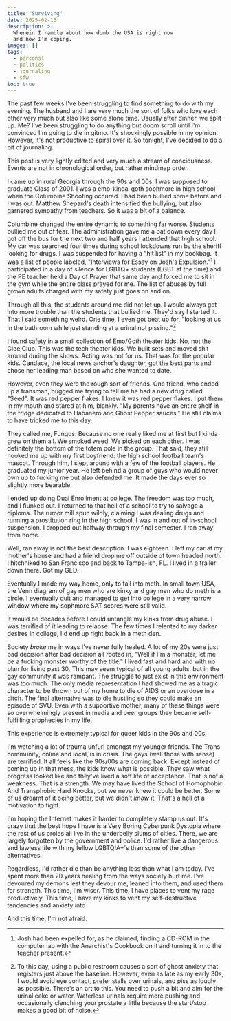 ```yaml
---
title: "Surviving"
date: 2025-02-13
description: >-
  Wherein I ramble about how dumb the USA is right now
  and how I'm coping.
images: []
tags:
  - personal
  - politics
  - journaling
  - sfw
toc: true
---
```


The past few weeks I've been struggling to find something to do with my evening. The husband and I are very much the sort of folks who love each other very much but also like some alone time. Usually after dinner, we split up. Me? I've been struggling to do anything but doom scroll until I'm convinced I'm going to die in gitmo. It's shockingly possible in my opinion. However, it's not productive to spiral over it. So tonight, I've decided to do a bit of journaling.

This post is very lightly edited and very much a stream of conciousness. Events are not in chronological order, but rather mindmap order.

I came up in rural Georgia through the 90s and 00s. I was supposed to graduate Class of 2001. I was a emo-kinda-goth sophmore in high school when the Columbine Shooting occured. I had been bullied some before and I was out. Matthew Shepard's death intensified the bullying, but also garnered sympathy from teachers. So it was a bit of a balance.

Columbine changed the entire dynamic to something far worse. Students bullied me out of fear. The administration gave me a pat down every day I got off the bus for the next two and half years I attended that high school. My car was searched four times during school lockdowns run by the sheriff looking for drugs. I was suspended for having a "hit list" in my bookbag. It was a list of people labeled, "Interviews for Essay on Josh's Expulsion."[^1] I participated in a day of silence for LGBTQ+ students (LGBT at the time) and the PE teacher held a Day of Prayer that same day and forced me to sit in the gym while the entire class prayed for me. The list of abuses by full grown adults charged with my safety just goes on and on.

Through all this, the students around me did not let up. I would always get into more trouble than the students that bullied me. They'd say I started it. That I said something weird. One time, I even got beat up for, "looking at us in the bathroom while just standing at a urinal not pissing."[^2] 

I found safety in a small collection of Emo/Goth theater kids. No, not the Glee Club. This was the tech theater kids. We built sets and moved shit around during the shows. Acting was not for us. That was for the popular kids. Candace, the local news anchor's daughter, got the best parts and chose her leading man based on who she wanted to date.

However, even they were the rough sort of friends. One friend, who ended up a transman, bugged me trying to tell me he had a new drug called "Seed". It was red pepper flakes. I knew it was red pepper flakes. I put them in my mouth and stared at him, blankly. "My parents have an entire shelf in the fridge dedicated to Habanero and Ghost Pepper sauces." He still claims to have tricked me to this day.

They called me, Fungus. Because no one really liked me at first but I kinda grew on them all. We smoked weed. We picked on each other. I was definitely the bottom of the totem pole in the group. That said, they still hooked me up with my first boyfriend: the high school football team's mascot. Through him, I slept around with a few of the football players. He graduated my junior year. He left behind a group of guys who would never own up to fucking me but also defended me. It made the days ever so slightly more bearable.

I ended up doing Dual Enrollment at college. The freedom was too much, and I flunked out. I returned to that hell of a school to try to salvage a diploma. The rumor mill spun wildly, claiming I was dealing drugs and running a prostitution ring in the high school. I was in and out of in-school suspension. I dropped out halfway through my final semester. I ran away from home.

Well, ran away is not the best description. I was eighteen. I left my car at my mother's house and had a friend drop me off outside of town headed north. I hitchhiked to San Francisco and back to Tampa-ish, FL. I lived in a trailer down there. Got my GED.

Eventually I made my way home, only to fall into meth. In small town USA, the Venn diagram of gay men who are kinky and gay men who do meth is a circle. I eventually quit and managed to get into college in a very narrow window where my sophmore SAT scores were still valid.

It would be decades before I could untangle my kinks from drug abuse. I was terrified of it leading to relapse. The few times I relented to my darker desires in college, I'd end up right back in a meth den.

Society *broke* me in ways I've never fully healed. A lot of my 20s were just bad decision after bad decision all rooted in, "Well if I'm a monster, let me be a fucking monster worthy of the title." I lived fast and hard and with no plan for living past 30. This may seem typical of all young adults, but in the gay community it was rampant. The struggle to just exist in this environment was too much. The only media representation I had showed me as a tragic character to be thrown out of my home to die of AIDS or an overdose in a ditch. The final alternative was to die hustling so they could make an episode of SVU. Even with a supportive mother, many of these things were so overwhelmingly present in media and peer groups they became self-fulfilling prophecies in my life.

This experience is extremely typical for queer kids in the 90s and 00s.

I'm watching a lot of trauma unfurl amongst my younger friends. The Trans community, online and local, is in crisis. The gays (well those with sense) are terrified. It all feels like the 90s/00s are coming back. Except instead of coming up in that mess, the kids know what is possible. They saw what progress looked like and they've lived a soft life of acceptance. That is not a weakness. That is a strength. We may have lived the School of Homophobic And Transphobic Hard Knocks, but we never knew it could be better. Some of us dreamt of it being better, but we didn't *know* it. That's a hell of a motivation to fight.

I'm hoping the Internet makes it harder to completely stamp us out. It's crazy that the best hope I have is a Very Boring Cyberpunk Dystopia where the rest of us proles all live in the underbelly slums of cities. There, we are largely forgotten by the government and police. I'd rather live a dangerous and lawless life with my fellow LGBTQIA+'s than some of the other alternatives.

Regardless, I'd rather die than be anything less than what I am today. I've spent more than 20 years healing from the ways society hurt me. I've devoured my demons lest they devour me, leaned into them, and used them for strength. This time, I'm wiser. This time, I have places to vent my rage productively. This time, I have my kinks to vent my self-destructive tendencies and anxiety into.

And this time, I'm not afraid.

[^1]: Josh had been expelled for, as he claimed, finding a CD-ROM in the computer lab with the Anarchist's Cookbook on it and turning it in to the teacher present.

[^2]: To this day, using a public restroom causes a sort of ghost anxiety that registers just above the baseline. However, even as late as my early 30s, I would avoid eye contact, prefer stalls over urinals, and piss as loudly as possible. There's an art to this. You need to push a bit and aim for the urinal cake or water. Waterless urinals require more pushing and occasionally clenching your prostate a little because the start/stop makes a good bit of noise.